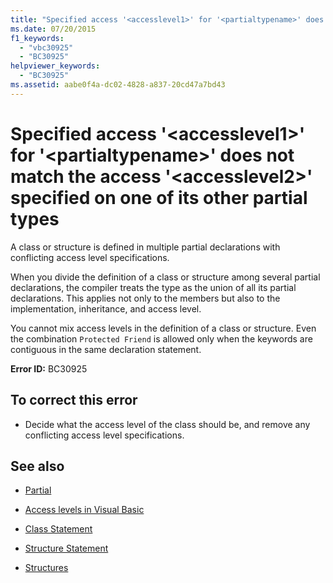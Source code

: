 ```yaml
---
title: "Specified access '<accesslevel1>' for '<partialtypename>' does not match the access '<accesslevel2>' specified on one of its other partial types"
ms.date: 07/20/2015
f1_keywords: 
  - "vbc30925"
  - "BC30925"
helpviewer_keywords: 
  - "BC30925"
ms.assetid: aabe0f4a-dc02-4828-a837-20cd47a7bd43
---
```

# Specified access '\<accesslevel1>' for '\<partialtypename>' does not match the access '\<accesslevel2>' specified on one of its other partial types
A class or structure is defined in multiple partial declarations with conflicting access level specifications.  
  
 When you divide the definition of a class or structure among several partial declarations, the compiler treats the type as the union of all its partial declarations. This applies not only to the members but also to the implementation, inheritance, and access level.  
  
 You cannot mix access levels in the definition of a class or structure. Even the combination `Protected Friend` is allowed only when the keywords are contiguous in the same declaration statement.  
  
 **Error ID:** BC30925  
  
## To correct this error  
  
- Decide what the access level of the class should be, and remove any conflicting access level specifications.  
  
## See also

- [Partial](../language-reference/modifiers/partial.md)
- [Access levels in Visual Basic](../programming-guide/language-features/declared-elements/access-levels.md)
- [Class Statement](../language-reference/statements/class-statement.md)
- [Structure Statement](../language-reference/statements/structure-statement.md)

- [Structures](../programming-guide/language-features/data-types/structures.md)

